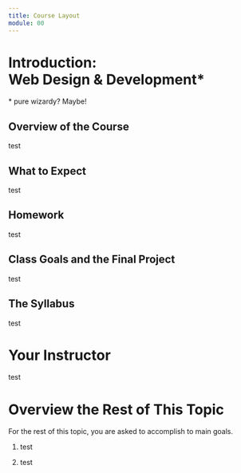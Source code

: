 ```yaml
---
title: Course Layout
module: 00
---
```


# Introduction: <br /> Web Design & Development*
\* pure wizardy? Maybe!


## Overview of the Course
test


## What to Expect
test


## Homework
test


## Class Goals and the Final Project
test


## The Syllabus
test


# Your Instructor
test


# Overview the Rest of This Topic
For the rest of this topic, you are asked to accomplish to main goals.

1. test

2. test
